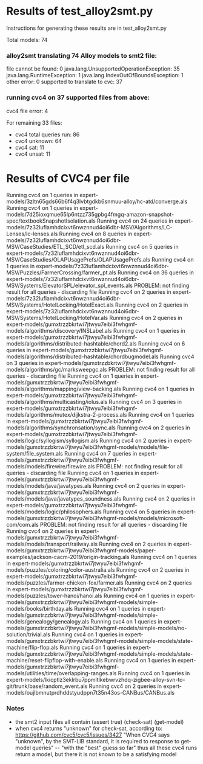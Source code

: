 # Results of test_alloy2smt.py

Instructions for generating these results are in test_alloy2smt.py

Total models: 74

### alloy2smt translating 74 Alloy models to smt2 file:

file cannot be found: 0
java.lang.UnsupportedOperationException: 35
java.lang.RuntimeException: 1
java.lang.IndexOutOfBoundsException: 1
other error: 0
supported to translate to cvc: 37

### running cvc4 on 37 supported files from above:

cvc4 file error: 4

For remaining 33 files: 
* cvc4 total queries run: 86
* cvc4 unknown: 64
* cvc4 sat: 11
* cvc4 unsat: 11


# Results of CVC4 per file

Running cvc4 on 1 queries in expert-models/3zltn65gds66b6f4q3lvbtgdkb6snmuu-alloy/hc-atd/converge.als
Running cvc4 on 1 queries in expert-models/7d25ioxqmue65lp6ntzz735gpbg4fmgq-amazon-snapshot-spec/textbookSnapshotIsolation.als
Running cvc4 on 24 queries in expert-models/7z32luflamhdcixvt6nwznnud4oi6dbr-MSV/Algorithms/LC-Lenses/lc-lenses.als
Running cvc4 on 8 queries in expert-models/7z32luflamhdcixvt6nwznnud4oi6dbr-MSV/CaseStudies/ETL_SCD/etl_scd.als
Running cvc4 on 5 queries in expert-models/7z32luflamhdcixvt6nwznnud4oi6dbr-MSV/CaseStudies/OLAPUsagePrefs/OLAPUsagePrefs.als
Running cvc4 on 1 queries in expert-models/7z32luflamhdcixvt6nwznnud4oi6dbr-MSV/Puzzles/FarmerCrossing/farmer_pt.als
Running cvc4 on 36 queries in expert-models/7z32luflamhdcixvt6nwznnud4oi6dbr-MSV/Systems/ElevatorSPL/elevator_spl_events.als
PROBLEM: not finding result for all queries - discarding file
Running cvc4 on 2 queries in expert-models/7z32luflamhdcixvt6nwznnud4oi6dbr-MSV/Systems/HotelLocking/HotelExact.als
Running cvc4 on 2 queries in expert-models/7z32luflamhdcixvt6nwznnud4oi6dbr-MSV/Systems/HotelLocking/HotelVar.als
Running cvc4 on 2 queries in expert-models/gumxtrzzbkrtwi7jtwyu7eibi3fwhgmf-models/algorithms/discovery/INSLabel.als
Running cvc4 on 1 queries in expert-models/gumxtrzzbkrtwi7jtwyu7eibi3fwhgmf-models/algorithms/distributed-hashtable/chord2.als
Running cvc4 on 6 queries in expert-models/gumxtrzzbkrtwi7jtwyu7eibi3fwhgmf-models/algorithms/distributed-hashtable/chordbugmodel.als
Running cvc4 on 3 queries in expert-models/gumxtrzzbkrtwi7jtwyu7eibi3fwhgmf-models/algorithms/gc/marksweepgc.als
PROBLEM: not finding result for all queries - discarding file
Running cvc4 on 1 queries in expert-models/gumxtrzzbkrtwi7jtwyu7eibi3fwhgmf-models/algorithms/mapping/view-backing.als
Running cvc4 on 1 queries in expert-models/gumxtrzzbkrtwi7jtwyu7eibi3fwhgmf-models/algorithms/multicasting/iolus.als
Running cvc4 on 3 queries in expert-models/gumxtrzzbkrtwi7jtwyu7eibi3fwhgmf-models/algorithms/mutex/dijkstra-2-process.als
Running cvc4 on 1 queries in expert-models/gumxtrzzbkrtwi7jtwyu7eibi3fwhgmf-models/algorithms/synchronsation/sync.als
Running cvc4 on 2 queries in expert-models/gumxtrzzbkrtwi7jtwyu7eibi3fwhgmf-models/logic/syllogism/syllogism.als
Running cvc4 on 2 queries in expert-models/gumxtrzzbkrtwi7jtwyu7eibi3fwhgmf-models/models/file-system/file_system.als
Running cvc4 on 7 queries in expert-models/gumxtrzzbkrtwi7jtwyu7eibi3fwhgmf-models/models/firewire/firewire.als
PROBLEM: not finding result for all queries - discarding file
Running cvc4 on 1 queries in expert-models/gumxtrzzbkrtwi7jtwyu7eibi3fwhgmf-models/models/java/javatypes.als
Running cvc4 on 2 queries in expert-models/gumxtrzzbkrtwi7jtwyu7eibi3fwhgmf-models/models/java/javatypes_soundness.als
Running cvc4 on 2 queries in expert-models/gumxtrzzbkrtwi7jtwyu7eibi3fwhgmf-models/models/logic/philosophers.als
Running cvc4 on 5 queries in expert-models/gumxtrzzbkrtwi7jtwyu7eibi3fwhgmf-models/models/microsoft-com/com.als
PROBLEM: not finding result for all queries - discarding file
Running cvc4 on 2 queries in expert-models/gumxtrzzbkrtwi7jtwyu7eibi3fwhgmf-models/models/transport/railway.als
Running cvc4 on 2 queries in expert-models/gumxtrzzbkrtwi7jtwyu7eibi3fwhgmf-models/paper-examples/jackson-cacm-2019/origin-tracking.als
Running cvc4 on 1 queries in expert-models/gumxtrzzbkrtwi7jtwyu7eibi3fwhgmf-models/puzzles/coloring/color-australia.als
Running cvc4 on 2 queries in expert-models/gumxtrzzbkrtwi7jtwyu7eibi3fwhgmf-models/puzzles/farmer-chicken-fox/farmer.als
Running cvc4 on 2 queries in expert-models/gumxtrzzbkrtwi7jtwyu7eibi3fwhgmf-models/puzzles/tower-hanoi/hanoi.als
Running cvc4 on 1 queries in expert-models/gumxtrzzbkrtwi7jtwyu7eibi3fwhgmf-models/simple-models/books/birthday.als
Running cvc4 on 1 queries in expert-models/gumxtrzzbkrtwi7jtwyu7eibi3fwhgmf-models/simple-models/genealogy/genealogy.als
Running cvc4 on 1 queries in expert-models/gumxtrzzbkrtwi7jtwyu7eibi3fwhgmf-models/simple-models/no-solution/trivial.als
Running cvc4 on 1 queries in expert-models/gumxtrzzbkrtwi7jtwyu7eibi3fwhgmf-models/simple-models/state-machine/flip-flop.als
Running cvc4 on 1 queries in expert-models/gumxtrzzbkrtwi7jtwyu7eibi3fwhgmf-models/simple-models/state-machine/reset-flipflop-with-enable.als
Running cvc4 on 1 queries in expert-models/gumxtrzzbkrtwi7jtwyu7eibi3fwhgmf-models/utilities/time/overlapping-ranges.als
Running cvc4 on 1 queries in expert-models/lkicptlz3eklrbu7ppmltlkebwrvzhdq-zigbee-alloy-svn-to-git/trunk/base/random_event.als
Running cvc4 on 2 queries in expert-models/oujlbmnutprdhddstyudppn7t35n43os-CANBus/CANBus.als


### Notes
* the smt2 input files all contain 
(assert true)
(check-sat)
(get-model)
* when cvc4 returns "unknown" for check-sat, according to:
https://github.com/cvc5/cvc5/issues/3427
"When CVC4 says "unknown", by the SMT-LIB standard, it is required to response to get-model queries" -- "with the "best" guess so far"
thus all these cvc4 runs return a model, but there it is not known to be a satisfying model
